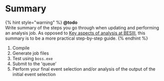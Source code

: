 # Summary



{% hint style="warning" %}
**@todo**  
Write summary of the steps you go through when updating and performing an analysis job. As opposed to [Key aspects of analysis at BESIII](../final/), this summary is to be a more practical step-by-step guide.
{% endhint %}

1. Compile
2. Generate job files
3. Test using `boss.exe`
4. Submit to the 'queue'
5. Perform your final event selection and/or analysis of the output of the initial event selection

